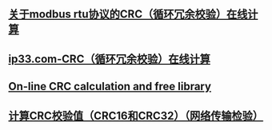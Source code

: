## [关于modbus rtu协议的CRC（循环冗余校验）在线计算](https://blog.csdn.net/dmfylb/article/details/73555160)
## [ip33.com-CRC（循环冗余校验）在线计算](http://www.ip33.com/crc.html)
## [On-line CRC calculation and free library](https://www.lammertbies.nl/comm/info/crc-calculation.html)
## [计算CRC校验值（CRC16和CRC32）（网络传输检验）](https://www.cnblogs.com/findumars/p/6012373.html)
